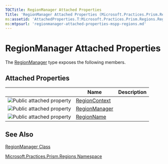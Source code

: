 ```yaml
---
TOCTitle: RegionManager Attached Properties
Title: 'RegionManager Attached Properties (Microsoft.Practices.Prism.Regions)'
ms:assetid: 'AttachedProperties.T:Microsoft.Practices.Prism.Regions.RegionManager'
ms:mtpsurl: 'regionmanager-attached-properties-mspp-regions.md'
---
```


# RegionManager Attached Properties

The [RegionManager](https://msdn.microsoft.com/library/microsoft.practices.prism.regions.regionmanager) type exposes the following members.

## Attached Properties

||Name| Description |
|----|----|----|
| ![](https://msdn.microsoft.com/en-us/Gg405535.pubproperty(en-us,PandP.50).gif "Public attached property") | [RegionContext](https://msdn.microsoft.com/library/microsoft.practices.prism.regions.regionmanager.regioncontext) |             |
| ![](https://msdn.microsoft.com/en-us/Gg405535.pubproperty(en-us,PandP.50).gif "Public attached property") | [RegionManager](https://msdn.microsoft.com/library/microsoft.practices.prism.regions.regionmanager.regionmanager) |             |
| ![](https://msdn.microsoft.com/en-us/Gg405535.pubproperty(en-us,PandP.50).gif "Public attached property") | [RegionName](https://msdn.microsoft.com/library/microsoft.practices.prism.regions.regionmanager.regionname)       |             |

## See Also
[RegionManager Class](https://msdn.microsoft.com/library/microsoft.practices.prism.regions.regionmanager)

[Microsoft.Practices.Prism.Regions Namespace](https://msdn.microsoft.com/library/microsoft.practices.prism.regions)